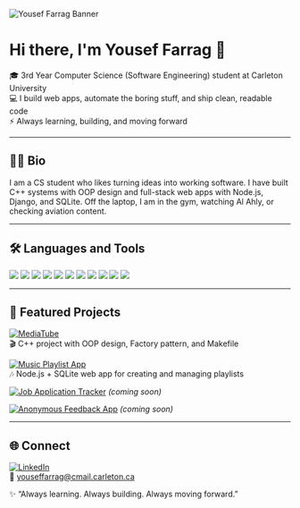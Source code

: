 ![Yousef Farrag Banner](https://img.shields.io/badge/Yousef%20Farrag-CS%20Student%20|%20Software%20Engineering%20@%20Carleton-blueviolet?style=for-the-badge&logo=github&logoColor=white)

# Hi there, I'm Yousef Farrag 👋

🎓 3rd Year Computer Science (Software Engineering) student at Carleton University  
💻 I build web apps, automate the boring stuff, and ship clean, readable code  
⚡ Always learning, building, and moving forward

---

## 👨‍💻 Bio
I am a CS student who likes turning ideas into working software. I have built C++ systems with OOP design and full-stack web apps with Node.js, Django, and SQLite. Off the laptop, I am in the gym, watching Al Ahly, or checking aviation content.

---

## 🛠️ Languages and Tools
<img src="https://img.shields.io/badge/Python-3776AB?logo=python&logoColor=white&style=for-the-badge" />
<img src="https://img.shields.io/badge/Java-007396?logo=oracle&logoColor=white&style=for-the-badge" />
<img src="https://img.shields.io/badge/C-00599C?logo=c&logoColor=white&style=for-the-badge" />
<img src="https://img.shields.io/badge/C++-00599C?logo=cplusplus&logoColor=white&style=for-the-badge" />
<img src="https://img.shields.io/badge/JavaScript-F7DF1E?logo=javascript&logoColor=black&style=for-the-badge" />
<img src="https://img.shields.io/badge/Node.js-339933?logo=node.js&logoColor=white&style=for-the-badge" />
<img src="https://img.shields.io/badge/SQLite-003B57?logo=sqlite&logoColor=white&style=for-the-badge" />
<img src="https://img.shields.io/badge/HTML-E34F26?logo=html5&logoColor=white&style=for-the-badge" />
<img src="https://img.shields.io/badge/CSS-1572B6?logo=css3&logoColor=white&style=for-the-badge" />
<img src="https://img.shields.io/badge/Git-F05032?logo=git&logoColor=white&style=for-the-badge" />
<img src="https://img.shields.io/badge/Linux-FCC624?logo=linux&logoColor=black&style=for-the-badge" />

---

## 📌 Featured Projects

[![MediaTube](https://img.shields.io/badge/MediaTube-C++%20OOP%20Multimedia%20Platform-1f6feb?style=for-the-badge&logo=c%2B%2B)](https://github.com/Yfarrag/MediaTube)  
🎬 C++ project with OOP design, Factory pattern, and Makefile

[![Music Playlist App](https://img.shields.io/badge/Music%20Playlist%20App-Node.js%20%7C%20SQLite-23a55a?style=for-the-badge&logo=node.js)](https://github.com/Yfarrag/Music-Playlist-App)  
🎶 Node.js + SQLite web app for creating and managing playlists

[![Job Application Tracker](https://img.shields.io/badge/Job%20Application%20Tracker-Django%20%7C%20SQLite-f97316?style=for-the-badge&logo=django)](https://github.com/Yfarrag/Job-Application-Tracker) *(coming soon)*

[![Anonymous Feedback App](https://img.shields.io/badge/Anonymous%20Feedback%20App-Angular%20%7C%20Node.js-e11d48?style=for-the-badge&logo=angular)](https://github.com/Yfarrag/Anon-Feedback) *(coming soon)*

---

## 🌐 Connect
[![LinkedIn](https://img.shields.io/badge/LinkedIn-0077B5?logo=linkedin&logoColor=white&style=for-the-badge)](https://www.linkedin.com/in/yfarrag/)  
📧 youseffarrag@cmail.carleton.ca

✨ “Always learning. Always building. Always moving forward.”
